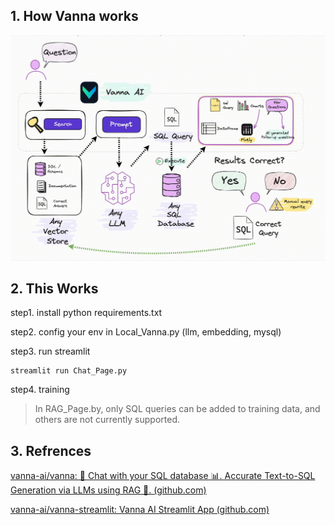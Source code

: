 ## 1. How Vanna works

![image](asserts/image.png)

## 2. This Works

step1. install python requirements.txt

step2. config your env in Local_Vanna.py (llm, embedding, mysql)

step3. run streamlit

```
streamlit run Chat_Page.py
```

step4. training

> In RAG_Page.by, only SQL queries can be added to training data, and others are not currently supported.



## 3. Refrences

[vanna-ai/vanna: 🤖 Chat with your SQL database 📊. Accurate Text-to-SQL Generation via LLMs using RAG 🔄. (github.com)](https://github.com/vanna-ai/vanna)

[vanna-ai/vanna-streamlit: Vanna AI Streamlit App (github.com)](https://github.com/vanna-ai/vanna-streamlit)
